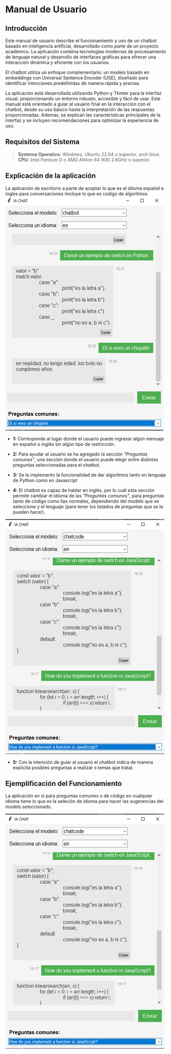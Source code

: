 # Manual de Usuario

## Introducción

Este manual de usuario describe el funcionamiento y uso de un chatbot basado en inteligencia artificial, desarrollado como parte de un proyecto académico. La aplicación combina tecnologías modernas de procesamiento de lenguaje natural y desarrollo de interfaces gráficas para ofrecer una interacción dinámica y eficiente con los usuarios.

El chatbot utiliza un enfoque complementario: un modelo basado en embeddings con Universal Sentence Encoder (USE), diseñado para identificar intenciones predefinidas de manera rápida y precisa.

La aplicación está desarrollada utilizando Python y Tkinter para la interfaz visual, proporcionando un entorno robusto, accesible y fácil de usar. Este manual está orientado a guiar al usuario final en la interacción con el chatbot, desde su uso básico hasta la interpretación de las respuestas proporcionadas. Además, se explican las características principales de la interfaz y se incluyen recomendaciones para optimizar la experiencia de uso.


## Requisitos del Sistema

> **Systema Operativo:** Windows, Ubuntu 22.04 o superior, arch linux
> **CPU:** Intel Pentium D o AMD Athlon 64 (K8) 2.6GHz o superior

## Explicación de la aplicación
La aplicación de escritorio a parte de aceptar lo que es el idioma español e ingles para conversaciones imcluye lo que es codigo de algoritmos
![alt text](./IMG/IMG1.png)

-  **1:** Corresponde al lugar donde el usuario puede ingresar algún mensaje en español o inglés sin algún tipo de restricción.
-  **2:** Para ayudar al usuario se ha agregado la sección *"Preguntas comunes"*, una sección donde el usuario puede elegir entre distintas preguntas seleccionadas para el chatbot.
- **3:** Se le implemento la funcionalidad de dar algoritmos tanto en lenguaje de Python como en Javascript

-  **4:** El chatbot es capaz de hablar en inglés, por lo cuál esta sección permite cambiar el idioma de las *"Preguntas comunes"*, para preguntas tanto de código como llas normales, dependiendo del modelo que se seleccione y el lenguaje (para tener los listados de preguntas que se le pueden hacer).

![alt text](./IMG/IMG2.png)

- **5:** Con la intención de guiar al usuario el chatbot  indica de manera explícita posibles preguntas a realizar o temas que tratar.

## Ejemplificación del Funcionamiento
La aplicación en si para preguntas comunes o de código en cualquier idioma tiene lo que es la seleción de idioma para hacer las sugerencias del modelo seleccionado.

![alt text](./IMG/IMG2.png)

